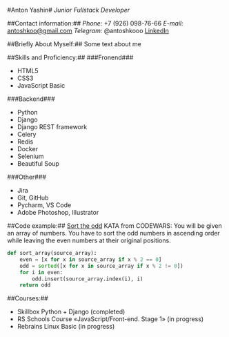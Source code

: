 #Anton Yashin#
*Junior Fullstack Developer*

##Contact information:##
*Phone:* +7 (926) 098-76-66
*E-mail:* antoshkoo@gmail.com
*Telegram:* @antoshkooo
[LinkedIn](https://www.linkedin.com/in/anton-yashin-80a582119/)

##Briefly About Myself:##
Some text about me

##Skills and Proficiency:##
###Fronend###
* HTML5
* CSS3
* JavaScript Basic

###Backend###
* Python
* Django
* Django REST framework
* Celery
* Redis
* Docker
* Selenium
* Beautiful Soup

###Other###
* Jira
* Git, GitHub
* Pycharm, VS Code
* Adobe Photoshop, Illustrator

##Code example:##
[Sort the odd](https://www.codewars.com/kata/578aa45ee9fd15ff4600090d/python) KATA from CODEWARS: You will be given an array of numbers. You have to sort the odd numbers in ascending order while leaving the even numbers at their original positions.

```python
def sort_array(source_array):
    even = [x for x in source_array if x % 2 == 0]
    odd = sorted([x for x in source_array if x % 2 != 0])
    for i in even:
        odd.insert(source_array.index(i), i)
    return odd
```

##Courses:##
* Skillbox Python + Django (completed)
* RS Schools Course «JavaScript/Front-end. Stage 1» (in progress)
* Rebrains Linux Basic (in progress)
